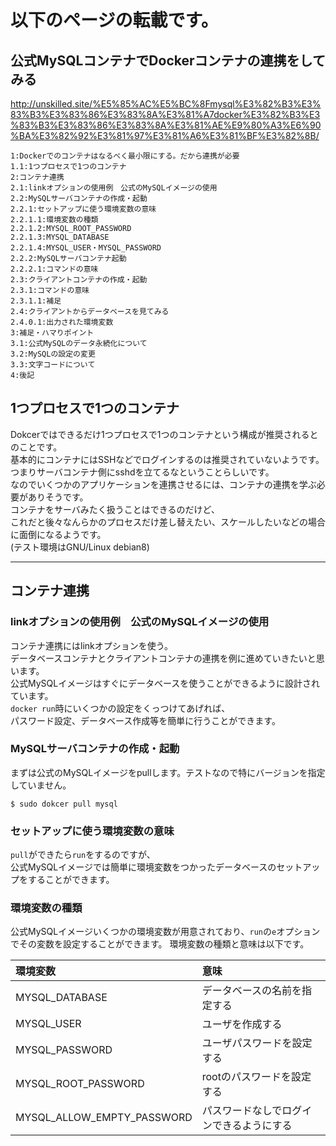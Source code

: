 
# 以下のページの転載です。

## 公式MySQLコンテナでDockerコンテナの連携をしてみる
http://unskilled.site/%E5%85%AC%E5%BC%8Fmysql%E3%82%B3%E3%83%B3%E3%83%86%E3%83%8A%E3%81%A7docker%E3%82%B3%E3%83%B3%E3%83%86%E3%83%8A%E3%81%AE%E9%80%A3%E6%90%BA%E3%82%92%E3%81%97%E3%81%A6%E3%81%BF%E3%82%8B/

```
1:Dockerでのコンテナはなるべく最小限にする。だから連携が必要
1.1:1つプロセスで1つのコンテナ
2:コンテナ連携
2.1:linkオプションの使用例　公式のMySQLイメージの使用
2.2:MySQLサーバコンテナの作成・起動
2.2.1:セットアップに使う環境変数の意味
2.2.1.1:環境変数の種類
2.2.1.2:MYSQL_ROOT_PASSWORD
2.2.1.3:MYSQL_DATABASE
2.2.1.4:MYSQL_USER・MYSQL_PASSWORD
2.2.2:MySQLサーバコンテナ起動
2.2.2.1:コマンドの意味
2.3:クライアントコンテナの作成・起動
2.3.1:コマンドの意味
2.3.1.1:補足
2.4:クライアントからデータベースを見てみる
2.4.0.1:出力された環境変数
3:補足・ハマりポイント
3.1:公式MySQLのデータ永続化について
3.2:MySQLの設定の変更
3.3:文字コードについて
4:後記
```

## 1つプロセスで1つのコンテナ

Dokcerではできるだけ1つプロセスで1つのコンテナという構成が推奨されるとのことです。  
基本的にコンテナにはSSHなどでログインするのは推奨されていないようです。  
つまりサーバコンテナ側にsshdを立てるなということらしいです。  
なのでいくつかのアプリケーションを連携させるには、コンテナの連携を学ぶ必要がありそうです。  
コンテナをサーバみたく扱うことはできるのだけど、  
これだと後々なんらかのプロセスだけ差し替えたい、スケールしたいなどの場合に面倒になるようです。  
(テスト環境はGNU/Linux debian8)


- - -  

## コンテナ連携

### linkオプションの使用例　公式のMySQLイメージの使用

コンテナ連携にはlinkオプションを使う。  
データベースコンテナとクライアントコンテナの連携を例に進めていきたいと思います。  
公式MySQLイメージはすぐにデータベースを使うことができるように設計されています。  
`docker run`時にいくつかの設定をくっつけてあげれば、  
パスワード設定、データベース作成等を簡単に行うことができます。  

### MySQLサーバコンテナの作成・起動

まずは公式のMySQLイメージをpullします。テストなので特にバージョンを指定していません。
```
$ sudo dokcer pull mysql
```

### セットアップに使う環境変数の意味

`pull`ができたら`run`をするのですが、  
公式MySQLイメージでは簡単に環境変数をつかったデータベースのセットアップをすることができます。

### 環境変数の種類

公式MySQLイメージいくつかの環境変数が用意されており、`run`の`e`オプションでその変数を設定することができます。
環境変数の種類と意味は以下です。

| 環境変数 | 意味 |
|:-----------|:------------|
| MYSQL_DATABASE | データベースの名前を指定する |
| MYSQL_USER | ユーザを作成する |
| MYSQL_PASSWORD | ユーザパスワードを設定する |
| MYSQL_ROOT_PASSWORD | rootのパスワードを設定する |
| MYSQL_ALLOW_EMPTY_PASSWORD | パスワードなしでログインできるようにする |


